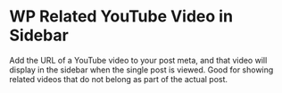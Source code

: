 # WP Related YouTube Video in Sidebar
Add the URL of a YouTube video to your post meta, and that video will display in the sidebar when the single post is viewed. Good for showing related videos that do not belong as part of the actual post.
